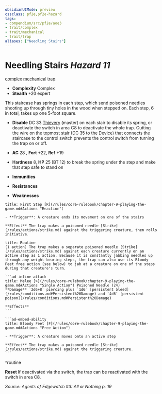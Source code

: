 ```yaml
---
obsidianUIMode: preview
cssclass: pf2e,pf2e-hazard
tags:
- compendium/src/pf2e/aoe3
- trait/complex
- trait/mechanical
- trait/trap
aliases: ["Needling Stairs"]
---
```

# Needling Stairs *Hazard 11*  
[complex](/rules/traits/complex.md)  [mechanical](/rules/traits/mechanical.md)  [trap](/rules/traits/trap.md)  

- **Complexity** Complex
- **Stealth** +20 expert  

This staircase has springs in each step, which send poisoned needles shooting up through tiny holes in the wood when stepped on. Each step, 6 in total, takes up one 5-foot square.

- **Disable** DC 33 [Thievery](/compendium/skills.md#Thievery) (master) on each stair to disable its spring, or deactivate the switch in area C8 to deactivate the whole trap. Cutting the wire on the topmost stair (DC 35 to the Device) that connects the staircase to the control switch prevents the control switch from turning the trap on or off.  

- **AC** 28 , **Fort** +22, **Ref** +19
- **Hardness** 8, **HP** 25 (BT 12) to break the spring under the step and make that step safe to stand on
- **Immunities** 
- **Resistances** 
- **Weaknesses** 
     
```ad-embed-ability
title: First Step [R](/rules/core-rulebook/chapter-9-playing-the-game.md#Actions "Reaction")

- **Trigger**: A creature ends its movement on one of the stairs

**Effect** The trap makes a poisoned needle [Strike](/rules/actions/strike.md) against the triggering creature, then rolls initiative.
```

````ad-pf2-summary
title: Routine
(1 action) The trap makes a separate poisoned needle [Strike](/rules/actions/strike.md) against each creature currently on an active step as 1 action. Because it is constantly jabbing needles up through any weight-bearing steps, the trap can also use its Bloody Feet free action (see below) to jab at a creature on one of the steps during that creature's turn.

```ad-inline-attack
title: Melee [>](/rules/core-rulebook/chapter-9-playing-the-game.md#Actions "Single Action") Poisoned Needle (24)
**Damage** `2d6+8` piercing plus `1d6` [persistent bleed](/rules/conditions.md#Persistent%20Damage) and `4d6` [persistent poison](/rules/conditions.md#Persistent%20Damage) 
 
**Effects**
```

```ad-embed-ability
title: Bloody Feet [F](/rules/core-rulebook/chapter-9-playing-the-game.md#Actions "Free Action")

- **Trigger**: A creature moves onto an active step

**Effect** The trap makes a poisoned needle [Strike](/rules/actions/strike.md) against the triggering creature.
```
````
^routine

**Reset** If deactivated via the switch, the trap can be reactivated with the switch in area C8.  

*Source: Agents of Edgewatch #3: All or Nothing p. 19*